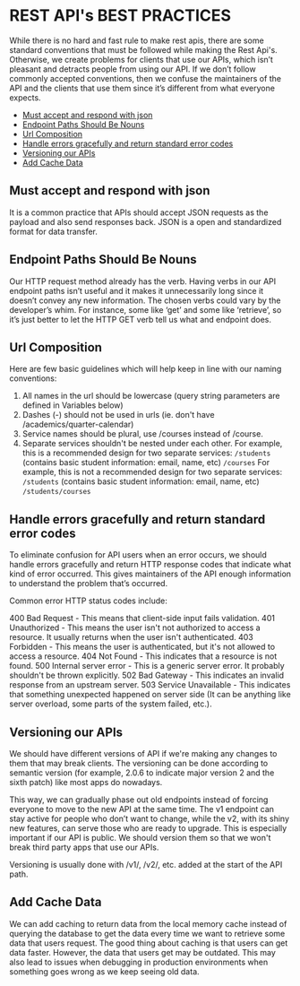 # REST API's BEST PRACTICES

While there is no hard and fast rule to make rest apis, there are some standard conventions that must be followed while making the Rest Api's. Otherwise, we create problems for clients that use our APIs, which isn’t pleasant and detracts people from using our API. If we don’t follow commonly accepted conventions, then we confuse the maintainers of the API and the clients that use them since it’s different from what everyone expects.

* [Must accept and respond with json](#must-accept-and-respond-with-json)
* [Endpoint Paths Should Be Nouns](#endpoint-paths-should-be-nouns)
* [Url Composition](#url-composition)
* [Handle errors gracefully and return standard error codes](#handle-errors-gracefully-and-return-standard-error-codes)
* [Versioning our APIs](#versioning-our-apis)
* [Add Cache Data](#add-cache-data)

## Must accept and respond with json

It is a common practice that APIs should accept JSON requests as the payload and also send responses back. JSON is a open and standardized format for data transfer. 

## Endpoint Paths Should Be Nouns

Our HTTP request method already has the verb. Having verbs in our API endpoint paths isn’t useful and it makes it unnecessarily long since it doesn’t convey any new information. The chosen verbs could vary by the developer’s whim. For instance, some like ‘get’ and some like ‘retrieve’, so it’s just better to let the HTTP GET verb tell us what and endpoint does.

## Url Composition

Here are few basic guidelines which will help keep in line with our naming conventions:

1. All names in the url should be lowercase (query string parameters are defined in Variables below)
2. Dashes (-) should not be used in urls (ie. don't have /academics/quarter-calendar)
3. Service names should be plural, use /courses instead of /course.
4. Separate services shouldn't be nested under each other.
    For example, this is a recommended design for two separate services:
        `/students` (contains basic student information: email, name, etc)
        `/courses`
    For example, this is not a recommended design for two separate services:
        `/students` (contains basic student information: email, name, etc)
        `/students/courses`

## Handle errors gracefully and return standard error codes

To eliminate confusion for API users when an error occurs, we should handle errors gracefully and return HTTP response codes that indicate what kind of error occurred. This gives maintainers of the API enough information to understand the problem that’s occurred. 

Common error HTTP status codes include:

400 Bad Request - This means that client-side input fails validation.
401 Unauthorized - This means the user isn't not authorized to access a resource. It usually returns when the user isn't authenticated.
403 Forbidden - This means the user is authenticated, but it's not allowed to access a resource.
404 Not Found - This indicates that a resource is not found.
500 Internal server error - This is a generic server error. It probably shouldn't be thrown explicitly.
502 Bad Gateway - This indicates an invalid response from an upstream server.
503 Service Unavailable - This indicates that something unexpected happened on server side (It can be anything like server overload, some parts of the system failed, etc.).

## Versioning our APIs

We should have different versions of API if we're making any changes to them that may break clients. The versioning can be done according to semantic version (for example, 2.0.6 to indicate major version 2 and the sixth patch) like most apps do nowadays.

This way, we can gradually phase out old endpoints instead of forcing everyone to move to the new API at the same time. The v1 endpoint can stay active for people who don’t want to change, while the v2, with its shiny new features, can serve those who are ready to upgrade. This is especially important if our API is public. We should version them so that we won't break third party apps that use our APIs.

Versioning is usually done with /v1/, /v2/, etc. added at the start of the API path.

## Add Cache Data

We can add caching to return data from the local memory cache instead of querying the database to get the data every time we want to retrieve some data that users request. The good thing about caching is that users can get data faster. However, the data that users get may be outdated. This may also lead to issues when debugging in production environments when something goes wrong as we keep seeing old data.